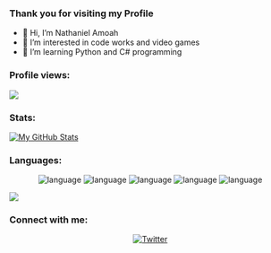 ### Thank you for visiting my Profile

- 👋 Hi, I’m Nathaniel Amoah
- 👀 I’m interested in code works and video games
- 🌱 I’m learning Python and C# programming
<!--- 💞️ I’m looking to collaborate on ... dunno
- 📫 How to reach me ... ---> 

<!---
nathanielam0ah/nathanielam0ah is a ✨ special ✨ repository because its `README.md` (this file) appears on your GitHub profile.
You can click the Preview link to take a look at your changes.
--->

### Profile views:
![](https://komarev.com/ghpvc/?username=nathanielam0ah&style=flat-square)

### Stats:
[![My GitHub Stats](https://github-readme-stats-sigma-five.vercel.app/api/?username=nathanielam0ah&count_private=true&theme=tokyonight&showicons=true)]()

### Languages:
<span>
  <p align="center">
    <img alt="language" src="https://img.shields.io/badge/Python-3776AB?style=for-the-badge&logo=python&logoColor=white">
    <img alt="language" src="https://img.shields.io/badge/C%23-239120?style=for-the-badge&logo=c-sharp&logoColor=white">
    <img alt="language" src="https://img.shields.io/badge/html5-%23E34F26.svg?style=for-the-badge&logo=html5&logoColor=white">
    <img alt="language" src="https://img.shields.io/badge/css3-%231572B6.svg?style=for-the-badge&logo=css3&logoColor=white">
    <img alt="language" src="https://img.shields.io/badge/javascript-%23323330.svg?style=for-the-badge&logo=javascript&logoColor=%23F7DF1E">
  </p>
</span>


[![](https://github-readme-stats-sigma-five.vercel.app/api/top-langs/?username=nathanielam0ah&layout=compact)](https://github.com/anuraghazra/github-readme-stats)


<h3 align="left">Connect with me:</h3>
<p align="center">
<a href="https://twitter.com/ignitesod" target="blank" ><img align="center" src="https://img.shields.io/badge/Twitter-%231DA1F2.svg?style=for-the-badge&logo=Twitter&logoColor=white" alt="Twitter" /></a>
</p>

